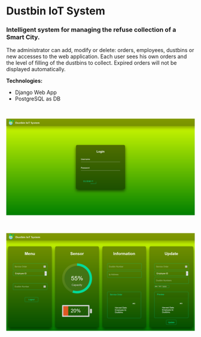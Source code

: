 # Dustbin IoT System

### Intelligent system for managing the refuse collection of a Smart City.

The administrator can add, modify or delete: orders, employees, dustbins or new accesses to the web application.
Each user sees his own orders and the level of filling of the dustbins to collect.
Expired orders will not be displayed automatically.


**Technologies:**

- Django Web App
- PostgreSQL as DB

<br>

![Screenshot](docs/Screenshot_1.png)

<br>

![Screenshot](docs/Screenshot_2.png)

